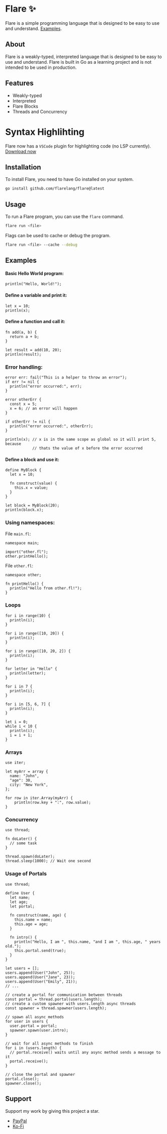 # Flare ✨

Flare is a simple programming language
that is designed to be easy to use and understand. [Examples](https://github.com/orgs/flarelang/repositories).

## About

Flare is a weakly-typed, interpreted language that is designed to be easy to use and understand.
Flare is built in Go as a learning project and is not intended to be used in production.

## Features

- Weakly-typed
- Interpreted
- Flare Blocks
- Threads and Concurrency

# Syntax Highlihting

Flare now has a `VSCode` plugin for highlighting code (no LSP currently). [Download now](https://marketplace.visualstudio.com/items/?itemName=flarelang.flarelang)

## Installation

To install Flare, you need to have Go installed on your system.

```bash
go install github.com/flarelang/flare@latest
```

## Usage

To run a Flare program, you can use the `flare` command.

```bash
flare run <file>
```

Flags can be used to cache or debug the program.

```bash
flare run <file> --cache --debug
```

## Examples

#### Basic Hello World program:

```flare
println("Hello, World!");
```

#### Define a variable and print it:

```flare
let x = 10;
println(x);
```

#### Define a function and call it:

```flare
fn add(a, b) {
  return a + b;
}

let result = add(10, 20);
println(result);
```

### Error handling:

```flare
error err: fail("This is a helper to throw an error");
if err != nil {
  println("error occurred:", err);
}
```

```flare
error otherErr {
  const x = 5;
  x = 6; // an error will happen
}

if otherErr != nil {
  println("error occurred:", otherErr);
}

println(x); // x is in the same scope as global so it will print 5, because
            // thats the value of x before the error occurred
```

#### Define a block and use it:

```flare
define MyBlock {
  let x = 10;

  fn construct(value) {
    this.x = value;
  }
}

let block = MyBlock(20);
println(block.x);
```

### Using namespaces:

File `main.fl`:
```flare
namespace main;

import("other.fl");
other.printHello();
```

File `other.fl`:
```flare
namespace other;

fn printHello() {
  println("Hello from other.fl!");
}
```

### Loops

```flare
for i in range(10) {
  println(i);
}

for i in range([10, 20]) {
  println(i);
}

for i in range([10, 20, 2]) {
  println(i);
}

for letter in "Hello" {
  println(letter);
}

for i in 7 {
  println(i);
}

for i in [5, 6, 7] {
  println(i);
}

let i = 0;
while i < 10 {
  println(i);
  i = i + 1;
}
```

### Arrays

```flare
use iter;

let myArr = array {
  name: "John",
  "age": 30,
  city: "New York",
};

for row in iter.Array(myArr) {
    println(row.key + ":", row.value);
}
```

### Concurrency

```flare
use thread;

fn doLater() {
  // some task
}

thread.spawn(doLater);
thread.sleep(1000); // Wait one second
```

### Usage of Portals

```flare
use thread;

define User {
  let name;
  let age;
  let portal;

  fn construct(name, age) {
    this.name = name;
    this.age = age;
  }

  fn intro() {
    println("Hello, I am ", this.name, "and I am ", this.age, " years old.");
    this.portal.send(true);
  }
}

let users = [];
users.append(User("John", 25));
users.append(User("Jane", 23));
users.append(User("Emily", 21));
// ...

// create a portal for communication between threads
const portal = thread.portal(users.length);
// create a custom spawner with users.length async threads
const spawner = thread.spawner(users.length);

// spawn all async methods
for user in users {
  user.portal = portal;
  spawner.spawn(user.intro);
}

// wait for all async methods to finish
for i in (users.length) {
  // portal.receive() waits until any async method sends a message to it
  portal.receive();
}

// close the portal and spawner
portal.close();
spawner.close();
```

## Support

Support my work by giving this project a star.

- [PayPal](https://www.paypal.me/instasiteshu)
- [Ko-Fi](https://ko-fi.com/bndrmrtn)

